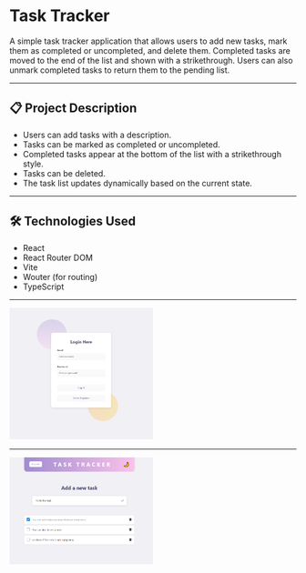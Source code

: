 # Task Tracker

A simple task tracker application that allows users to add new tasks, mark them as completed or uncompleted, and delete them. Completed tasks are moved to the end of the list and shown with a strikethrough. Users can also unmark completed tasks to return them to the pending list.

---

## 📋 Project Description

- Users can add tasks with a description.
- Tasks can be marked as completed or uncompleted.
- Completed tasks appear at the bottom of the list with a strikethrough style.
- Tasks can be deleted.
- The task list updates dynamically based on the current state.

---

## 🛠 Technologies Used

- React
- React Router DOM
- Vite
- Wouter (for routing)
- TypeScript

---

<img src="./frontend-task/src/assets/login.png" alt="Task Tracker Preview" width="50%" />

---

<img src="./frontend-task/src/assets/notas.png" alt="Task Tracker Preview" width="50%" />
